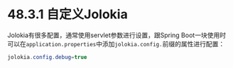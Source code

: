 # 48.3.1 自定义Jolokia

Jolokia有很多配置，通常使用servlet参数进行设置，跟Spring Boot一块使用时可以在`application.properties`中添加`jolokia.config.`前缀的属性进行配置：

```java
jolokia.config.debug=true
```

